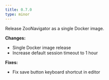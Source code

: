 ```yaml
---
title: 0.7.0
type: minor
---
```


Release ZooNavigator as a single Docker image.


**Changes:**

* Single Docker image release
* Increase default session timeout to 1 hour

**Fixes:**

* Fix save button keyboard shortcut in editor
